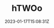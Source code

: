 ---
title: hTWOo
description: hTWOo is an alternative implementation of Microsoft Fluent UI design and a better alternative to Fluent UI React or the older Office UI Fabric React. The library consists of hTWO-core, a pure HTML and CSS implementation of Fluent UI, and hTWOo-React, a collection of ReactJS components for use in any ReactJS project.
date: 2023-01-17T15:08:31Z
SEO:
  title: List of articles tagged 'hTWOo'
  description: List of articles related to hTWOo, an alternative implementation of Microsoft Fluent UI design and a better alternative to Fluent UI React or the older Office UI Fabric React.
---